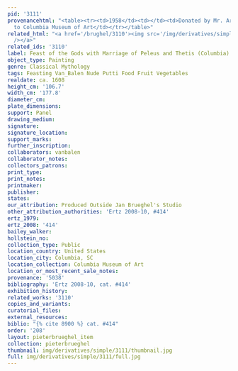 ```yaml
---
pid: '3111'
provenancehtml: "<table><tr><td>1958</td><td></td><td>Donated by Mr. Archie O. Joslin
  to Columbia Museum of Art</td></tr></table>"
related_html: "<a href='/brughel/3110'><img src='/img/derivatives/simple/3110/thumbnail.jpg'
  /></a>"
related_ids: '3110'
label: Feast of the Gods with Marriage of Peleus and Thetis (Columbia)
object_type: Painting
genre: Classical Mythology
tags: Feasting Van_Balen Nude Putti Food Fruit Vegetables
realdate: ca. 1608
height_cm: '106.7'
width_cm: '177.8'
diameter_cm:
plate_dimensions:
support: Panel
drawing_medium:
signature:
signature_location:
support_marks:
further_inscription:
collaborators: vanbalen
collaborator_notes:
collectors_patrons:
print_type:
print_notes:
printmaker:
publisher:
states:
our_attribution: Produced Outside Jan Brueghel's Studio
other_attribution_authorities: 'Ertz 2008-10, #414'
ertz_1979:
ertz_2008: '414'
bailey_walker:
hollstein_no:
collection_type: Public
location_country: United States
location_city: Columbia, SC
location_collection: Columbia Museum of Art
location_or_most_recent_sale_notes:
provenance: '5038'
bibliography: 'Ertz 2008-10, cat. #414'
exhibition_history:
related_works: '3110'
copies_and_variants:
curatorial_files:
external_resources:
biblio: "{% cite 8900 %} cat. #414"
order: '208'
layout: pieterbrueghel_item
collection: pieterbrueghel
thumbnail: img/derivatives/simple/3111/thumbnail.jpg
full: img/derivatives/simple/3111/full.jpg
---
```

